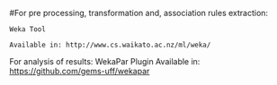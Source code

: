 #For pre processing, transformation and, association rules extraction:

    Weka Tool

    Available in: http://www.cs.waikato.ac.nz/ml/weka/
    
For analysis of results:
    WekaPar Plugin
    Available in: https://github.com/gems-uff/wekapar
